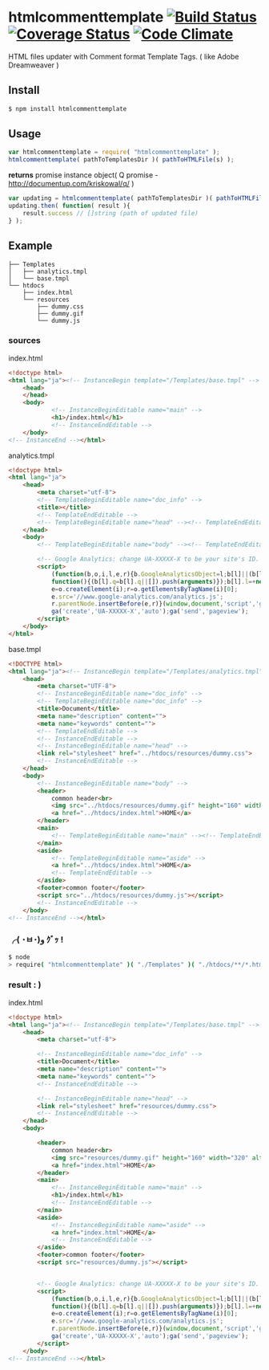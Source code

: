 # htmlcommenttemplate [![Build Status](https://travis-ci.org/daikiueda/htmlcommenttemplate.svg?branch=master)](https://travis-ci.org/daikiueda/htmlcommenttemplate) [![Coverage Status](https://coveralls.io/repos/daikiueda/htmlcommenttemplate/badge.svg?branch=master)](https://coveralls.io/r/daikiueda/htmlcommenttemplate?branch=master) [![Code Climate](https://codeclimate.com/github/daikiueda/htmlcommenttemplate/badges/gpa.svg)](https://codeclimate.com/github/daikiueda/htmlcommenttemplate)
HTML files updater with Comment format Template Tags. ( like Adobe Dreamweaver )

## Install

```Bash
$ npm install htmlcommenttemplate
```

## Usage

```JavaScript
var htmlcommenttemplate = require( "htmlcommenttemplate" );
htmlcommenttemplate( pathToTemplatesDir )( pathToHTMLFile(s) );
```

__returns__ promise instance object( Q promise - http://documentup.com/kriskowal/q/ )
```JavaScript
var updating = htmlcommenttemplate( pathToTemplatesDir )( pathToHTMLFile(s) );
updating.then( function( result ){
    result.success // []string (path of updated file)
} );
```

## Example

```
├── Templates
│   ├── analytics.tmpl
│   └── base.tmpl
└── htdocs
    ├── index.html
    └── resources
        ├── dummy.css
        ├── dummy.gif
        └── dummy.js
```

### sources

index.html
```HTML
<!doctype html>
<html lang="ja"><!-- InstanceBegin template="/Templates/base.tmpl" -->
    <head>
    </head>
    <body>
            <!-- InstanceBeginEditable name="main" -->
            <h1>/index.html</h1>
            <!-- InstanceEndEditable -->
    </body>
<!-- InstanceEnd --></html>
```

analytics.tmpl
```HTML
<!doctype html>
<html lang="ja">
    <head>
        <meta charset="utf-8">
        <!-- TemplateBeginEditable name="doc_info" -->
        <title></title>
        <!-- TemplateEndEditable -->
        <!-- TemplateBeginEditable name="head" --><!-- TemplateEndEditable -->
    </head>
    <body>
        <!-- TemplateBeginEditable name="body" --><!-- TemplateEndEditable -->

        <!-- Google Analytics: change UA-XXXXX-X to be your site's ID. -->
        <script>
            (function(b,o,i,l,e,r){b.GoogleAnalyticsObject=l;b[l]||(b[l]=
            function(){(b[l].q=b[l].q||[]).push(arguments)});b[l].l=+new Date;
            e=o.createElement(i);r=o.getElementsByTagName(i)[0];
            e.src='//www.google-analytics.com/analytics.js';
            r.parentNode.insertBefore(e,r)}(window,document,'script','ga'));
            ga('create','UA-XXXXX-X','auto');ga('send','pageview');
        </script>
    </body>
</html>
```

base.tmpl
```HTML
<!DOCTYPE html>
<html lang="ja"><!-- InstanceBegin template="/Templates/analytics.tmpl" -->
    <head>
        <meta charset="UTF-8">
        <!-- InstanceBeginEditable name="doc_info" -->
        <!-- TemplateBeginEditable name="doc_info" -->
        <title>Document</title>
        <meta name="description" content="">
        <meta name="keywords" content="">
        <!-- TemplateEndEditable -->
        <!-- InstanceEndEditable -->
        <!-- InstanceBeginEditable name="head" -->
        <link rel="stylesheet" href="../htdocs/resources/dummy.css">
        <!-- InstanceEndEditable -->
    </head>
    <body>
        <!-- InstanceBeginEditable name="body" -->
        <header>
            common header<br>
            <img src="../htdocs/resources/dummy.gif" height="160" width="320" alt="dummy"><br>
            <a href="../htdocs/index.html">HOME</a>
        </header>
        <main>
            <!-- TemplateBeginEditable name="main" --><!-- TemplateEndEditable -->
        </main>
        <aside>
            <!-- TemplateBeginEditable name="aside" -->
            <a href="../htdocs/index.html">HOME</a>
            <!-- TemplateEndEditable -->
        </aside>
        <footer>common footer</footer>
        <script src="../htdocs/resources/dummy.js"></script>
        <!-- InstanceEndEditable -->
    </body>
<!-- InstanceEnd --></html>
```

### ╭( ･ㅂ･)و ｸﾞｯ !
```Bash
$ node
> require( "htmlcommenttemplate" )( "./Templates" )( "./htdocs/**/*.html" );
```

### result : )
index.html
```HTML
<!doctype html>
<html lang="ja"><!-- InstanceBegin template="/Templates/base.tmpl" -->
    <head>
        <meta charset="utf-8">

        <!-- InstanceBeginEditable name="doc_info" -->
        <title>Document</title>
        <meta name="description" content="">
        <meta name="keywords" content="">
        <!-- InstanceEndEditable -->

        <!-- InstanceBeginEditable name="head" -->
        <link rel="stylesheet" href="resources/dummy.css">
        <!-- InstanceEndEditable -->
    </head>
    <body>

        <header>
            common header<br>
            <img src="resources/dummy.gif" height="160" width="320" alt="dummy"><br>
            <a href="index.html">HOME</a>
        </header>
        <main>
            <!-- InstanceBeginEditable name="main" -->
            <h1>/index.html</h1>
            <!-- InstanceEndEditable -->
        </main>
        <aside>
            <!-- InstanceBeginEditable name="aside" -->
            <a href="index.html">HOME</a>
            <!-- InstanceEndEditable -->
        </aside>
        <footer>common footer</footer>
        <script src="resources/dummy.js"></script>


        <!-- Google Analytics: change UA-XXXXX-X to be your site's ID. -->
        <script>
            (function(b,o,i,l,e,r){b.GoogleAnalyticsObject=l;b[l]||(b[l]=
            function(){(b[l].q=b[l].q||[]).push(arguments)});b[l].l=+new Date;
            e=o.createElement(i);r=o.getElementsByTagName(i)[0];
            e.src='//www.google-analytics.com/analytics.js';
            r.parentNode.insertBefore(e,r)}(window,document,'script','ga'));
            ga('create','UA-XXXXX-X','auto');ga('send','pageview');
        </script>
    </body>
<!-- InstanceEnd --></html>
```
